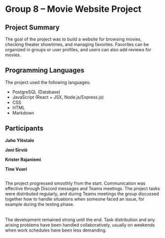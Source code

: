 # Group 8 – Movie Website Project

## Project Summary

The goal of the project was to build a website for browsing movies, checking theater showtimes, and managing favorites. Favorites can be organized in groups or user profiles, and users can also add reviews for movies.

## Programming Languages
The project used the following languages:

- PostgreSQL (Database)
- JavaScript (React + JSX, Node.js/Express.js)
- CSS
- HTML
- Markdown

## Participants

**Juho Ylöstalo**

**Joni Sirviö**

**Krister Rajaniemi**

**Tino Vuori**

##
 
The project progressed smoothly from the start. Communication was effective through Discord messages and Teams meetings. The project tasks were distributed regularly, and during Teams meetings the group discussed together how to handle situations when someone faced an issue, for example during the testing phase.
######
The development remained strong until the end. Task distribution and any arising problems have been handled collaboratively, usually on weekends when work schedules have been less demanding.